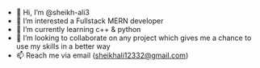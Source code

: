 - 👋 Hi, I’m @sheikh-ali3
- 👀 I’m interested a Fullstack MERN developer
- 🌱 I’m currently learning c++ & python
- 💞️ I’m looking to collaborate on any project which gives me a chance to use my skills in a better way
- 📫 Reach me via email (sheikhali12332@gmail.com)

<!---
sheikh-ali3/sheikh-ali3 is a ✨ special ✨ repository because its `README.md` (this file) appears on your GitHub profile.
You can click the Preview link to take a look at your changes.
--->
